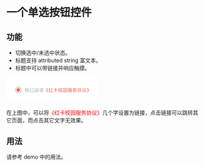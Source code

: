 # 一个单选按钮控件

## 功能

* 切换选中/未选中状态。
* 标题支持 attributed string 富文本。
* 标题中可以带链接并响应触摸。

<img src="1.png" width="240"/>

在上图中，可以将<span style="color:red">《红卡校园服务协议》</span>几个字设置为链接，点击链接可以跳转其它页面，而点击其它文字无效果。

## 用法

请参考 demo 中的用法。

